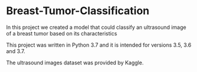 # Breast-Tumor-Classification
In this project we created a model that could classify an ultrasound image of a breast tumor based on its characteristics

This project was written in Python 3.7 and it is intended for versions 3.5, 3.6 and 3.7.

The ultrasound images dataset was provided by Kaggle.
